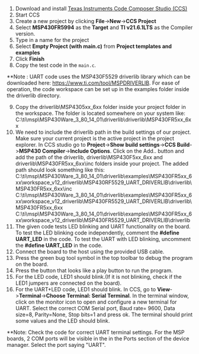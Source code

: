 1. Download and install [Texas Instruments Code Composer Studio (CCS)](https://www.ti.com/tool/CCSTUDIO)
2. Start CCS
3. Create a new project by clicking **File**->**New**->**CCS Project**
4. Select **MSP430FR5994** as the **Target** and **TI v21.6.1LTS** as the Compiler version. 
5. Type in a name for the project
6. Select **Empty Project (with main.c)** from **Project templates and examples**
7. Click **Finish**
8. Copy the test code in the `main.c`.

**Note : UART code uses the MSP430F5529 driverlib library which can be downloaded here: https://www.ti.com/tool/MSPDRIVERLIB. For ease of operation, the code workspace can be set up in the examples folder inside the driverlib directory. 

9. Copy the driverlib\MSP4305xx_6xx folder inside your project folder in the workspace. The folder is located somewhere on your system like: C:\ti\msp\MSP430Ware_3_80_14_01\driverlib\driverlib\MSP430FR5xx_6xx
10. We need to include the driverlib path in the build settings of our project. Make sure your current project is the active project in the project explorer. In CCS studio go to **Project**->**Show build settings**->**CCS Build**->**MSP430 Compiler**->**Include Options**. Click on the Add.. button and add the path of the driverlib, driverlib\MSP430F5xx_6xx and driverlib\MSP430FR5xx_6xx\inc folders inside your project. 
The added path should look something like this: 
C:\ti\msp\MSP430Ware_3_80_14_01\driverlib\examples\MSP430FR5xx_6xx\workspace_v12_driverlib\MSP430RF5529_UART_DRIVERLIB\driverlib\MSP430FR5xx_6xx\inc
C:\ti\msp\MSP430Ware_3_80_14_01\driverlib\examples\MSP430FR5xx_6xx\workspace_v12_driverlib\MSP430FR5529_UART_DRIVERLIB\driverlib\MSP430FR5xx_6xx
C:\ti\msp\MSP430Ware_3_80_14_01\driverlib\examples\MSP430FR5xx_6xx\workspace_v12_driverlib\MSP430FR5529_UART_DRIVERLIB\driverlib
11. The given code tests LED blinking and UART functionality on the board. To test the LED blinking code independently, comment the **#define UART_LED** in the code. To test the UART with LED blinking, uncomment the **#define UART_LED** in the code. 
12. Connect the board to the host using the provided USB cable.
13. Press the green bug tool symbol in the top toolbar to debug the program on the board.
14. Press the button that looks like a play button to run the program.
15. For the LED code, LED1 should blink.(If it is not blinking, check if the LED1 jumpers are connected on the board).
16. For the UART+LED code, LED1 should blink. In CCS, go to **View**->**Terminal**->**Choose Terminal: Serial Terminal**. In the terminal window, click on the monitor icon to open and configure a new terminal for UART. Select the correct COM Serial port, Baud rate= 9600, Data size=8, Parity=None, Stop bits=1 and press ok. The terminal should print some values and the LED should blink.

**Note: Check the code for correct UART terminal settings. For the MSP boards, 2 COM ports will be visible in the in the Ports section of the device manager. Select the port saying "UART".  

